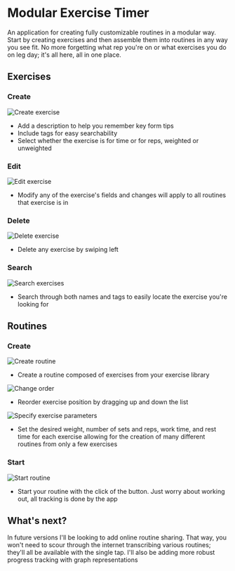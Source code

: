 # Modular Exercise Timer
An application for creating fully customizable routines in a modular way. Start by creating exercises and then assemble them into routines in any way you see fit. No more forgetting what rep you're on or what exercises you do on leg day; it's all here, all in one place.

## Exercises
### Create 
![Create exercise](lib/assets/readme/add_exercise.gif "Create exercise")
- Add a description to help you remember key form tips
- Include tags for easy searchability 
- Select whether the exercise is for time or for reps, weighted or unweighted

### Edit
![Edit exercise](lib/assets/readme/edit_exercise.gif "Edit exercise")
- Modify any of the exercise's fields and changes will apply to all routines that exercise is in

### Delete
![Delete exercise](lib/assets/readme/delete_exercise.gif "Delete exercise")
- Delete any exercise by swiping left

### Search
![Search exercises](lib/assets/readme/search_exercise.gif "Search exercises")
- Search through both names and tags to easily locate the exercise you're looking for

## Routines
### Create
![Create routine](lib/assets/readme/add_exercise_to_routine.gif "Create routine")
- Create a routine composed of exercises from your exercise library

![Change order](lib/assets/readme/reorder_exercises_in_routine.gif "Change order")
- Reorder exercise position by dragging up and down the list

![Specify exercise parameters](lib/assets/readme/edit_exercise_in_routine.gif "Specify exercise parameters")
- Set the desired weight, number of sets and reps, work time, and rest time for each exercise allowing for the creation of many different routines from only a few exercises

### Start
![Start routine](lib/assets/readme/start_routine.gif "Start routine")
- Start your routine with the click of the button. Just worry about working out, all tracking is done by the app

## What's next?
In future versions I'll be looking to add online routine sharing. That way, you won't need to scour through the internet transcribing various routines; they'll all be available with the single tap. I'll also be adding more robust progress tracking with graph representations 